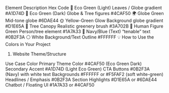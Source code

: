 Element	Description	Hex Code
🌿 Eco Green (Light)	Leaves / Globe gradient	#A1D74D
🌱 Eco Green (Dark)	Globe & Tree figures	#4CAF50
🌍 Globe Green	Mid-tone globe	#6DAE44
🌞 Yellow-Green Glow	Background globe gradient	#D1E65A
🌿 Tree Canopy	Realistic greenery brush	#3A702B
🧍 Human Figure Green	Person/tree element	#1A7A33
🌊 Navy/Blue (Text)	“tenable” text	#0B2F3A
⚪ White	Background/Text Outline	#FFFFFF
💡 How to Use the Colors in Your Project
1. Website Theme/Structure

Use Case	Color
Primary Theme Color	#4CAF50 (Eco Green Dark)
Secondary Accent	#A1D74D (Light Eco Green)
CTA Buttons	#0B2F3A (Navy) with white text
Backgrounds	#FFFFFF or #F5FAF2 (soft white-green)
Headlines / Emphasis	#0B2F3A
Section Highlights	#D1E65A or #6DAE44
Chatbot / Floating UI	#1A7A33 or #4CAF50